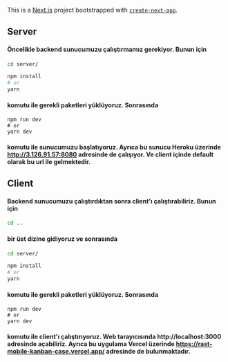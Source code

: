 This is a [Next.js](https://nextjs.org/) project bootstrapped with [`create-next-app`](https://github.com/vercel/next.js/tree/canary/packages/create-next-app).

## Server

#### Öncelikle backend sunucumuzu çalıştırmamız gerekiyor. Bunun için

```bash
cd server/

npm install
# or
yarn
```

#### komutu ile gerekli paketleri yüklüyoruz. Sonrasında

```
npm run dev
# or
yarn dev
```

#### komutu ile sunucumuzu başlatıyoruz. Ayrıca bu sunucu Heroku üzerinde http://3.126.91.57:8080 adresinde de çalışıyor. Ve client içinde default olarak bu url ile gelmektedir.

## Client

#### Backend sunucumuzu çalıştırdıktan sonra client'ı çalıştırabiliriz. Bunun için

```bash
cd ..
```

#### bir üst dizine gidiyoruz ve sonrasında

```bash
cd server/

npm install
# or
yarn
```

#### komutu ile gerekli paketleri yüklüyoruz. Sonrasında

```
npm run dev
# or
yarn dev
```

#### komutu ile client'ı çalıştırıyoruz. Web tarayıcısında http://localhost:3000 adresinde açabiliriz. Ayrıca bu uygulama Vercel üzerinde https://rast-mobile-kanban-case.vercel.app/ adresinde de bulunmaktadır.
